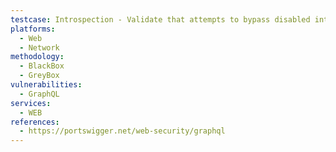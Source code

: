 ```yaml
---
testcase: Introspection - Validate that attempts to bypass disabled introspection via insertion of whitespace or newlines around __schema still fail. Web (HTTP/HTTPS) service
platforms: 
  - Web
  - Network
methodology: 
  - BlackBox
  - GreyBox
vulnerabilities:
  - GraphQL
services:
  - WEB
references:
  - https://portswigger.net/web-security/graphql
---
```

